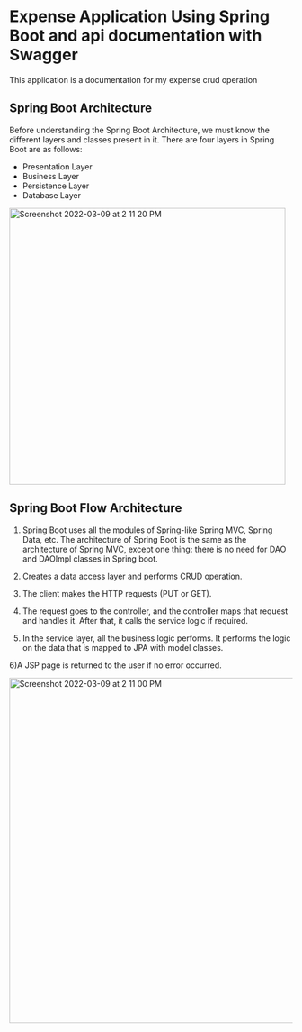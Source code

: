 # Expense Application Using Spring Boot and api documentation with Swagger

This application is a documentation for my expense crud operation

## Spring Boot Architecture

Before understanding the Spring Boot Architecture, we must know the different layers and classes present in it. There are four layers in Spring Boot are as follows:

* Presentation Layer
* Business Layer
* Persistence Layer
* Database Layer

<img width="491" alt="Screenshot 2022-03-09 at 2 11 20 PM" src="https://user-images.githubusercontent.com/62529404/157406184-2ea25c9f-aa64-461f-ae7e-0e41899a45ce.png">

## Spring Boot Flow Architecture

1) Spring Boot uses all the modules of Spring-like Spring MVC, Spring Data, etc. The architecture of Spring Boot is the same as the architecture of Spring MVC, except one thing: there is no need for DAO and DAOImpl classes in Spring boot.

2) Creates a data access layer and performs CRUD operation.

3) The client makes the HTTP requests (PUT or GET).

4) The request goes to the controller, and the controller maps that request and handles it. After that, it calls the service logic if required.

5) In the service layer, all the business logic performs. It performs the logic on the data that is mapped to JPA with model classes.

6)A JSP page is returned to the user if no error occurred.

<img width="613" alt="Screenshot 2022-03-09 at 2 11 00 PM" src="https://user-images.githubusercontent.com/62529404/157405421-fcdc1451-b3c3-48a0-9fb7-23a529b28e41.png">




